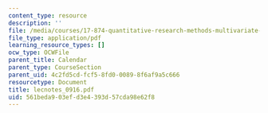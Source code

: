 ```yaml
---
content_type: resource
description: ''
file: /media/courses/17-874-quantitative-research-methods-multivariate-spring-2004/561beda903efd3e4393d57cda98e62f8_lecnotes_0916.pdf
file_type: application/pdf
learning_resource_types: []
ocw_type: OCWFile
parent_title: Calendar
parent_type: CourseSection
parent_uid: 4c2fd5cd-fcf5-8fd0-0089-8f6af9a5c666
resourcetype: Document
title: lecnotes_0916.pdf
uid: 561beda9-03ef-d3e4-393d-57cda98e62f8
---
```

